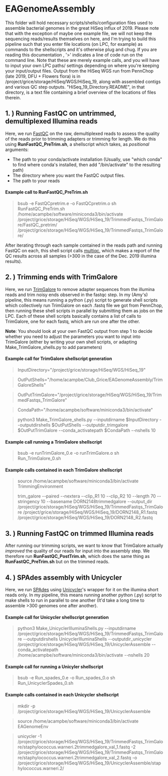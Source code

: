 # EAGenomeAssembly
This folder will hold necessary scripts/shells/configuration files used to assemble bacterial genomes in the great HiSeq influx of 2019. Please note that with the exception of maybe one example file, we will not keep the sequencing reads/results
 themselves on here, and I'm trying to build this pipeline such that you enter file locations (on LPC, for example) as commands to the shellscripts and it's otherwise plug and chug. If you are reading this documentation , '>' indicates a line of code run on the command line. Note that these are merely example calls, and you will have to input your own LPC paths/ settings depending on where you're keeping your input/output files. Output from the HiSeq WGS run from PennChop (late 2019, DFU + Flowers flora) is in /project/grice/storage/HiSeq/WGS/HiSeq_19, along with assembled contigs and various QC step outputs. "HiSeq_19_Directory.README", in that directory, is a text file containing a brief overview of the locations of files therein. 


## 1. ) Running FastQC on untrimmed, demultiplexed Illumina reads 
Here, we run [FastQC](https://www.bioinformatics.babraham.ac.uk/projects/fastqc/) on the raw, demultiplexed reads to assess the quality of the reads prior to trimming adapters or trimming for length. We do this using **RunFastQC_PreTrim.sh**, a shellscript which takes, as *positional* arguments:
- The path to your conda/activate installation (Usually, use "which conda" to find where conda's installed, then add "/bin/activate" to the resulting path)
 - The directory where you want the FastQC output files.  
 - The path to your reads

#### Example call to RunFastQC_PreTrim.sh
>  bsub -e FastQCpretrim.e -o FastQCpretrim.o sh RunFastQC_PreTrim.sh /home/acampbe/software/miniconda3/bin/activate /project/grice/storage/HiSeq/WGS/HiSeq_19/TrimmedFastqs_TrimGalore/FastQC_pretrim/ /project/grice/storage/HiSeq/WGS/HiSeq_19/TrimmedFastqs_TrimGalore/

After iterating through each sample contained in the reads path and running FastQC on each, this shell script calls [multiqc](https://multiqc.info/), which makes a report of the QC results across all samples (>300 in the case of the Dec. 2019 illumina results). 

## 2. ) Trimming ends with TrimGalore
Here, we run [TrimGalore](https://github.com/FelixKrueger/TrimGalore) to remove adapter sequences from the illumina reads and trim noisy ends observed in the fastqc step. In my (Amy's) pipeline, this means running a python (.py) script to generate shell scripts which collectively run TrimGalore on each .fastq file we got from PennChop, then running these shell scripts in parallel by submitting them as jobs on the LPC. Each of these shell scripts basically contains a list of calls to TrimGalore, one for each fastq, which are run one after the other. 

**Note**: You should look at your own FastQC output from step 1 to decide whether you need to adjust the parameters you want to input into TrimGalore (either by writing your own shell scripts, or adapting Make_TrimGalore_shells.py to add parameters)

#### Example call for TrimGalore shellscript generation

 > InputDirectory="/project/grice/storage/HiSeq/WGS/HiSeq_19"
 
 >  OutPutShells="/home/acampbe/Club_Grice/EAGenomeAssembly/TrimGaloreShells"
 
 >  OutPutTrimGalore="/project/grice/storage/HiSeq/WGS/HiSeq_19/TrimmedFastqs_TrimGalore"
 
 > CondaPath="/home/acampbe/software/miniconda3/bin/activate"
 
 > python3 Make_TrimGalore_shells.py --inputdirname $InputDirectory --outputdirshells $OutPutShells --outputdir_trimgalore $OutPutTrimGalore --conda_activatepath $CondaPath --nshells 10

#### Example call running a TrimGalore shellscript
 > bsub -e runTrimGalore_0.e -o runTrimGalore.o sh Run_TrimGalore_0.sh


#### Example calls contained in each TrimGalore shellscript
 > source /home/acampbe/software/miniconda3/bin/activate TrimmingEnvironment 
 >  
 > trim_galore --paired --nextera --clip_R1 10 --clip_R2 10 --length 70 --stringency 10 --basename DORN2148trimmedgalore --output_dir /project/grice/storage/HiSeq/WGS/HiSeq_19/TrimmedFastqs_TrimGalore /project/grice/storage/HiSeq/WGS/HiSeq_19/DORN2148_R1.fastq /project/grice/storage/HiSeq/WGS/HiSeq_19/DORN2148_R2.fastq

## 3. ) Running FastQC on trimmed Illumina reads 
After running our trimming scripts, we want to know that TrimGalore actually *improved* the quality of our reads for input into the assembly  step. We therefore run **RunFastQC_PostTrim.sh**, which does the same thing as **RunFastQC_PreTrim.sh** but on the trimmed reads. 

## 4. ) SPAdes assembly with Unicycler 
Here, we run [SPAdes](http://spades.bioinf.spbau.ru/release3.11.1/manual.html) using [Unicycler](https://github.com/rrwick/Unicycler)'s wrapper for it on the illumina short reads only. In my pipeline, this means running another python (.py) script to make shells to run in parallel to one another (It'd take a long time to assemble >300 genomes one after another). 

#### Example call for Unicycler shellscript generation
> python3 Make_UnicyclerIlluminaShells.py --inputdirname /project/grice/storage/HiSeq/WGS/HiSeq_19/TrimmedFastqs_TrimGalore --outputdirshells UnicyclerIlluminaShells --outputdir_unicycler /project/grice/storage/HiSeq/WGS/HiSeq_19/UnicyclerAssemble --conda_activatepath /home/acampbe/software/miniconda3/bin/activate --nshells 20

#### Example call for running a Unicyler shellscript
> bsub -e Run_spades_0.e -o Run_spades_0.o sh Run_UnicyclerSpades_0.sh 

#### Example calls contained in each Unicycler shellscript
> mkdir -p /project/grice/storage/HiSeq/WGS/HiSeq_19/UnicyclerAssemble

> source /home/acampbe/software/miniconda3/bin/activate EAGenomeEnv

> unicycler -1 /project/grice/storage/HiSeq/WGS/HiSeq_19/TrimmedFastqs_TrimGalore/staphylococcus.warneri.2trimmedgalore_val_1.fastq -2 /project/grice/storage/HiSeq/WGS/HiSeq_19/TrimmedFastqs_TrimGalore/staphylococcus.warneri.2trimmedgalore_val_2.fastq -o /project/grice/storage/HiSeq/WGS/HiSeq_19/UnicyclerAssemble/staphylococcus.warneri.2/ 
